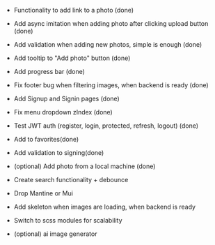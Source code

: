 - Functionality to add link to a photo (done)
- Add async imitation when adding photo after clicking upload button (done)
- Add validation when adding new photos, simple is enough (done)
- Add tooltip to "Add photo" button (done)
- Add progress bar (done)
- Fix footer bug when filtering images, when backend is ready (done)
- Add Signup and Signin pages (done)
- Fix menu dropdown zIndex (done)
- Test JWT auth (register, login, protected, refresh, logout) (done)
- Add to favorites(done)
- Add validation to signing(done)
- (optional) Add photo from a local machine (done)

- Create search functionality + debounce 
- Drop Mantine or Mui
- Add skeleton when images are loading, when backend is ready
- Switch to scss modules for scalability
- (optional) ai image generator


